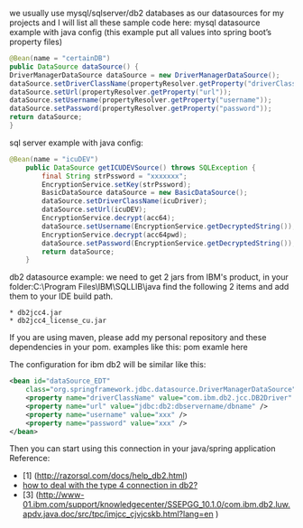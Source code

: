 we usually use mysql/sqlserver/db2 databases as our datasources for my projects and I will list all these sample code here:
mysql datasource example with java config (this example put all values into spring boot’s property files)
``` java
@Bean(name = "certainDB")
public DataSource dataSource() {
DriverManagerDataSource dataSource = new DriverManagerDataSource();
dataSource.setDriverClassName(propertyResolver.getProperty("driverClassName"));
dataSource.setUrl(propertyResolver.getProperty("url"));
dataSource.setUsername(propertyResolver.getProperty("username"));
dataSource.setPassword(propertyResolver.getProperty("password"));
return dataSource;
}
```

sql server example with java config: 
``` java 
@Bean(name = "icuDEV")
	public DataSource getICUDEVSource() throws SQLException {
		final String strPssword = "xxxxxxx";
		EncryptionService.setKey(strPssword);
		BasicDataSource dataSource = new BasicDataSource();
		dataSource.setDriverClassName(icuDriver);
		dataSource.setUrl(icuDEV);
		EncryptionService.decrypt(acc64);
		dataSource.setUsername(EncryptionService.getDecryptedString());
		EncryptionService.decrypt(acc64pwd);
		dataSource.setPassword(EncryptionService.getDecryptedString());
		return dataSource;
	}
```

db2 datasource example: 
we need to get 2 jars from IBM's product, in your folder:C:\Program Files\IBM\SQLLIB\java
find the following 2 items and add them to your IDE build path.

	* db2jcc4.jar
	* db2jcc4_license_cu.jar

If you are using maven, please add my personal repository and these dependencies in your pom. 
examples like this: 
pom examle here

The configuration for ibm db2 will be similar like this:
``` xml
<bean id="dataSource_EDT"
    class="org.springframework.jdbc.datasource.DriverManagerDataSource">
    <property name="driverClassName" value="com.ibm.db2.jcc.DB2Driver" />
    <property name="url" value="jdbc:db2:dbservername/dbname" />
    <property name="username" value="xxx" />
    <property name="password" value="xxx" />
</bean>
```
Then you can start using this connection in your java/spring application
Reference:

* [1] (http://razorsql.com/docs/help_db2.html) 
* [how to deal with the type 4 connection in db2?](http://stackoverflow.com/questions/46664/ibm-db2-type-4-driver)
* [3] (http://www-01.ibm.com/support/knowledgecenter/SSEPGG_10.1.0/com.ibm.db2.luw.apdv.java.doc/src/tpc/imjcc_cjvjcskb.html?lang=en
)
	
